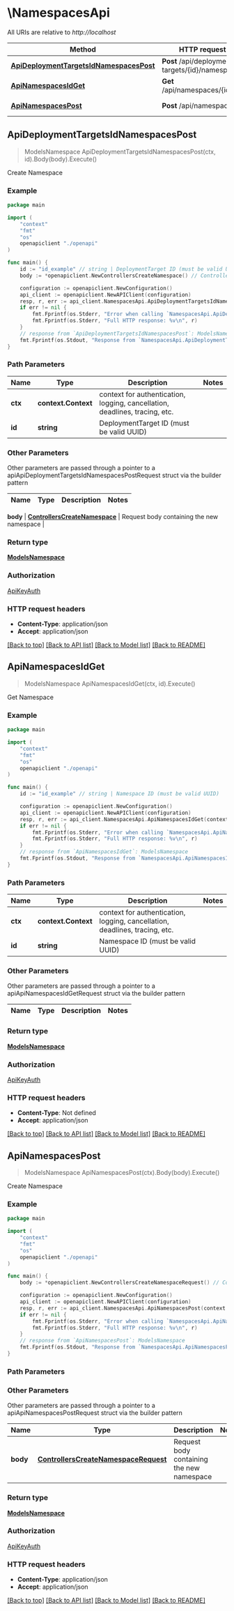 # \NamespacesApi

All URIs are relative to *http://localhost*

Method | HTTP request | Description
------------- | ------------- | -------------
[**ApiDeploymentTargetsIdNamespacesPost**](NamespacesApi.md#ApiDeploymentTargetsIdNamespacesPost) | **Post** /api/deployment-targets/{id}/namespaces | Create Namespace
[**ApiNamespacesIdGet**](NamespacesApi.md#ApiNamespacesIdGet) | **Get** /api/namespaces/{id} | Get Namespace
[**ApiNamespacesPost**](NamespacesApi.md#ApiNamespacesPost) | **Post** /api/namespaces | Create Namespace



## ApiDeploymentTargetsIdNamespacesPost

> ModelsNamespace ApiDeploymentTargetsIdNamespacesPost(ctx, id).Body(body).Execute()

Create Namespace



### Example

```go
package main

import (
    "context"
    "fmt"
    "os"
    openapiclient "./openapi"
)

func main() {
    id := "id_example" // string | DeploymentTarget ID (must be valid UUID)
    body := *openapiclient.NewControllersCreateNamespace() // ControllersCreateNamespace | Request body containing the new namespace

    configuration := openapiclient.NewConfiguration()
    api_client := openapiclient.NewAPIClient(configuration)
    resp, r, err := api_client.NamespacesApi.ApiDeploymentTargetsIdNamespacesPost(context.Background(), id).Body(body).Execute()
    if err != nil {
        fmt.Fprintf(os.Stderr, "Error when calling `NamespacesApi.ApiDeploymentTargetsIdNamespacesPost``: %v\n", err)
        fmt.Fprintf(os.Stderr, "Full HTTP response: %v\n", r)
    }
    // response from `ApiDeploymentTargetsIdNamespacesPost`: ModelsNamespace
    fmt.Fprintf(os.Stdout, "Response from `NamespacesApi.ApiDeploymentTargetsIdNamespacesPost`: %v\n", resp)
}
```

### Path Parameters


Name | Type | Description  | Notes
------------- | ------------- | ------------- | -------------
**ctx** | **context.Context** | context for authentication, logging, cancellation, deadlines, tracing, etc.
**id** | **string** | DeploymentTarget ID (must be valid UUID) | 

### Other Parameters

Other parameters are passed through a pointer to a apiApiDeploymentTargetsIdNamespacesPostRequest struct via the builder pattern


Name | Type | Description  | Notes
------------- | ------------- | ------------- | -------------

 **body** | [**ControllersCreateNamespace**](ControllersCreateNamespace.md) | Request body containing the new namespace | 

### Return type

[**ModelsNamespace**](ModelsNamespace.md)

### Authorization

[ApiKeyAuth](../README.md#ApiKeyAuth)

### HTTP request headers

- **Content-Type**: application/json
- **Accept**: application/json

[[Back to top]](#) [[Back to API list]](../README.md#documentation-for-api-endpoints)
[[Back to Model list]](../README.md#documentation-for-models)
[[Back to README]](../README.md)


## ApiNamespacesIdGet

> ModelsNamespace ApiNamespacesIdGet(ctx, id).Execute()

Get Namespace



### Example

```go
package main

import (
    "context"
    "fmt"
    "os"
    openapiclient "./openapi"
)

func main() {
    id := "id_example" // string | Namespace ID (must be valid UUID)

    configuration := openapiclient.NewConfiguration()
    api_client := openapiclient.NewAPIClient(configuration)
    resp, r, err := api_client.NamespacesApi.ApiNamespacesIdGet(context.Background(), id).Execute()
    if err != nil {
        fmt.Fprintf(os.Stderr, "Error when calling `NamespacesApi.ApiNamespacesIdGet``: %v\n", err)
        fmt.Fprintf(os.Stderr, "Full HTTP response: %v\n", r)
    }
    // response from `ApiNamespacesIdGet`: ModelsNamespace
    fmt.Fprintf(os.Stdout, "Response from `NamespacesApi.ApiNamespacesIdGet`: %v\n", resp)
}
```

### Path Parameters


Name | Type | Description  | Notes
------------- | ------------- | ------------- | -------------
**ctx** | **context.Context** | context for authentication, logging, cancellation, deadlines, tracing, etc.
**id** | **string** | Namespace ID (must be valid UUID) | 

### Other Parameters

Other parameters are passed through a pointer to a apiApiNamespacesIdGetRequest struct via the builder pattern


Name | Type | Description  | Notes
------------- | ------------- | ------------- | -------------


### Return type

[**ModelsNamespace**](ModelsNamespace.md)

### Authorization

[ApiKeyAuth](../README.md#ApiKeyAuth)

### HTTP request headers

- **Content-Type**: Not defined
- **Accept**: application/json

[[Back to top]](#) [[Back to API list]](../README.md#documentation-for-api-endpoints)
[[Back to Model list]](../README.md#documentation-for-models)
[[Back to README]](../README.md)


## ApiNamespacesPost

> ModelsNamespace ApiNamespacesPost(ctx).Body(body).Execute()

Create Namespace



### Example

```go
package main

import (
    "context"
    "fmt"
    "os"
    openapiclient "./openapi"
)

func main() {
    body := *openapiclient.NewControllersCreateNamespaceRequest() // ControllersCreateNamespaceRequest | Request body containing the new namespace

    configuration := openapiclient.NewConfiguration()
    api_client := openapiclient.NewAPIClient(configuration)
    resp, r, err := api_client.NamespacesApi.ApiNamespacesPost(context.Background()).Body(body).Execute()
    if err != nil {
        fmt.Fprintf(os.Stderr, "Error when calling `NamespacesApi.ApiNamespacesPost``: %v\n", err)
        fmt.Fprintf(os.Stderr, "Full HTTP response: %v\n", r)
    }
    // response from `ApiNamespacesPost`: ModelsNamespace
    fmt.Fprintf(os.Stdout, "Response from `NamespacesApi.ApiNamespacesPost`: %v\n", resp)
}
```

### Path Parameters



### Other Parameters

Other parameters are passed through a pointer to a apiApiNamespacesPostRequest struct via the builder pattern


Name | Type | Description  | Notes
------------- | ------------- | ------------- | -------------
 **body** | [**ControllersCreateNamespaceRequest**](ControllersCreateNamespaceRequest.md) | Request body containing the new namespace | 

### Return type

[**ModelsNamespace**](ModelsNamespace.md)

### Authorization

[ApiKeyAuth](../README.md#ApiKeyAuth)

### HTTP request headers

- **Content-Type**: application/json
- **Accept**: application/json

[[Back to top]](#) [[Back to API list]](../README.md#documentation-for-api-endpoints)
[[Back to Model list]](../README.md#documentation-for-models)
[[Back to README]](../README.md)


